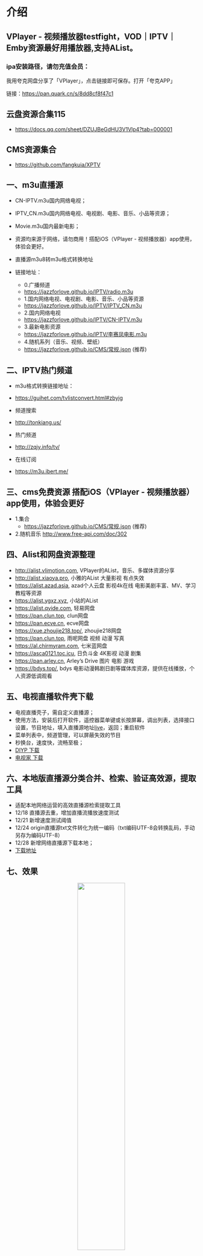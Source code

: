 # 介绍
## VPlayer - 视频播放器testfight，VOD｜IPTV｜Emby资源最好用播放器,支持AList。
### ipa安装路径，请勿充值会员：
我用夸克网盘分享了「VPlayer」，点击链接即可保存。打开「夸克APP」

链接：https://pan.quark.cn/s/8dd8cf8f47c1
## 云盘资源合集115
- https://docs.qq.com/sheet/DZUJBeGdHU3V1Vlp4?tab=000001
## CMS资源集合
- https://github.com/fangkuia/XPTV
## 一、m3u直播源
- CN-IPTV.m3u国内网络电视；
- IPTV_CN.m3u国内网络电视、电视剧、电影、音乐、小品等资源；
- Movie.m3u国内最新电影；
- 资源均来源于网络，请勿商用！搭配iOS（VPlayer - 视频播放器）app使用，体验会更好。

- 直播源m3u8转m3u格式转换地址

- 链接地址：
  - 0.广播频道
  * https://jazzforlove.github.io/IPTV/radio.m3u
  
  - 1.国内网络电视、电视剧、电影、音乐、小品等资源
  * https://jazzforlove.github.io/IPTV/IPTV_CN.m3u
  
  - 2.国内网络电视
  * https://jazzforlove.github.io/IPTV/CN-IPTV.m3u

  - 3.最新电影资源  
  * https://jazzforlove.github.io/IPTV/李赛凤电影.m3u
    
  - 4.随机系列（音乐、视频、壁纸）
  * https://jazzforlove.github.io/CMS/常规.json (推荐)

## 二、IPTV热门频道
  - m3u格式转换链接地址：
  * https://guihet.com/tvlistconvert.html#zbyjg
  - 频道搜索
  * http://tonkiang.us/
  - 热门频道
  * http://zqjy.info/tv/
  - 在线订阅
  * https://m3u.ibert.me/

## 三、cms免费资源 搭配iOS（VPlayer - 视频播放器）app使用，体验会更好
- 1.集合
  * https://jazzforlove.github.io/CMS/常规.json (推荐)
- 2.随机音乐
http://www.free-api.com/doc/302
## 四、Alist和网盘资源整理
- http://alist.vlimotion.com, VPlayer的AList，音乐、多媒体资源分享
- http://alist.xiaoya.pro, 小雅的AList 大量影视 有点失效
- https://alist.azad.asia, azad个人云盘 影视4k在线 电影美剧丰富、MV、学习教程等资源
- https://alist.ygxz.xyz, 小站的AList
- https://alist.qyide.com, 轻易网盘
- https://pan.clun.top, clun网盘
- https://pan.ecve.cn, ecve网盘
- https://xue.zhoujie218.top/, zhoujie218网盘
- https://pan.clun.top, 雨呢网盘 视频 动漫 写真
- https://al.chirmyram.com, 七米蓝网盘
- https://asca0121.toc.icu, 日负斗金 4K影视 动漫 剧集
- https://pan.arley.cn, Arley’s Drive 图片 电影 游戏
- https://bdys.top/, bdys 电影动漫韩剧日剧等媒体库资源，提供在线播放，个人资源低调观看

    
## 五、电视直播软件壳下载
* 电视直播壳子，需自定义直播源；
* 使用方法，安装后打开软件，遥控器菜单键或长按屏幕，调出列表，选择接口设置，节目地址，填入直播源地址[live](https://mirror.ghproxy.com/raw.githubusercontent.com/Supprise0901/TVBox_live/main/live.txt)，返回；重启软件
* 菜单列表中，频道管理，可以屏蔽失效的节目
* 秒换台，速度快，流畅至极；
*  [DIYP 下载](https://mirror.ghproxy.com/raw.githubusercontent.com/Supprise0901/TVBox_live/main/local_find/DIYP.apk)
*  [电视家 下载](https://mirror.ghproxy.com/raw.githubusercontent.com/Supprise0901/TVBox_live/main/local_find/电视家.apk)

## 六、本地版直播源分类合并、检索、验证高效源，提取工具

* 适配本地网络运营的高效直播源检索提取工具
* 12/18 直播源去重，增加直播流播放速度测试 
* 12/21 新增速度测试阈值
* 12/24 origin直播源txt文件转化为统一编码（txt编码UTF-8会转换乱码，手动另存为编码UTF-8）
* 12/28 新增网络直播源下载本地；
* [下载地址](https://mirror.ghproxy.com/raw.githubusercontent.com/Supprise0901/TVBox_live/main/local_find/find_source.rar)
  
## 七、效果
<p align="center">
<img src="https://github.com/jazzforlove/jazzforlove.github.io/blob/main/IMG/show.gif" width="50%,height="50%">
</p>

## 八、添加QQ群相互交流
<p align="center">
<img src="https://jazzforlove.github.io/imgs/794BF61EFA11C9C88B474F8F792B8FAE.png" width="50%",height="50%">
</p>
